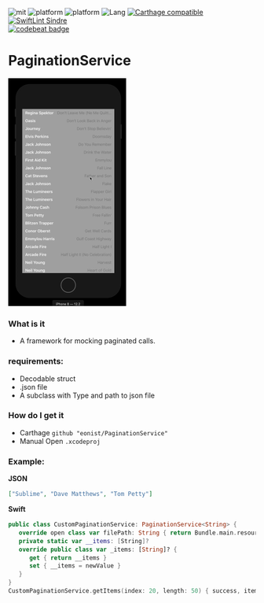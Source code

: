 ![mit](https://img.shields.io/badge/License-MIT-brightgreen.svg)
![platform](https://img.shields.io/badge/Platform-iOS-blue.svg)
![platform](https://img.shields.io/badge/Platform-macOS-blue.svg)
![Lang](https://img.shields.io/badge/Language-Swift%205.1-orange.svg)
[![Carthage compatible](https://img.shields.io/badge/Carthage-compatible-4BC51D.svg?style=flat)](https://github.com/Carthage/Carthage)
[![SwiftLint Sindre](https://img.shields.io/badge/SwiftLint-Sindre-hotpink.svg)](https://github.com/sindresorhus/swiftlint-sindre)  
[![codebeat badge](https://codebeat.co/badges/deb313b8-68c2-4e79-8bed-dfcdfb79416f)](https://codebeat.co/projects/github-com-eonist-paginationservice-master)

# PaginationService

<img width="240" alt="img" src="pagination.gif?raw=true">

### What is it
- A framework for mocking paginated calls.

### requirements:
- Decodable struct
- .json file
- A subclass with Type and path to json file

### How do I get it
- Carthage `github "eonist/PaginationService"`
- Manual Open `.xcodeproj`

### Example:
**JSON**
```json
["Sublime", "Dave Matthews", "Tom Petty"]
```
**Swift**
```swift
public class CustomPaginationService: PaginationService<String> {
   override open class var filePath: String { return Bundle.main.resourcePath! + "/assets.bundle/items.json" }
   private static var __items: [String]?
   override public class var _items: [String]? {
      get { return __items }
      set { __items = newValue }
   }
}
CustomPaginationService.getItems(index: 20, length: 50) { success, items in Swift.print("success: \(success) \(items.count)") } // 30
```
